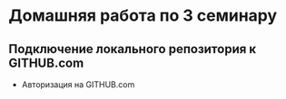# Домашняя работа по 3 семинару

## Подключение локального репозитория к GITHUB.com

* Авторизация на GITHUB.com
